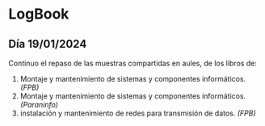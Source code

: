 # LogBook 
## Día 19/01/2024

Continuo el repaso de las  muestras compartidas en aules, de los libros de:
1. Montaje y mantenimiento de sistemas y componentes informáticos. *(FPB)*
2. Montaje y mantenimiento de sistemas y componentes informáticos. *(Paraninfo)*
3. instalación y mantenimiento de redes para transmisión de datos. *(FPB)*